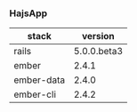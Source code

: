 ### HajsApp

stack | version
--- | ---
rails | 5.0.0.beta3
ember | 2.4.1
ember-data | 2.4.0
ember-cli | 2.4.2

